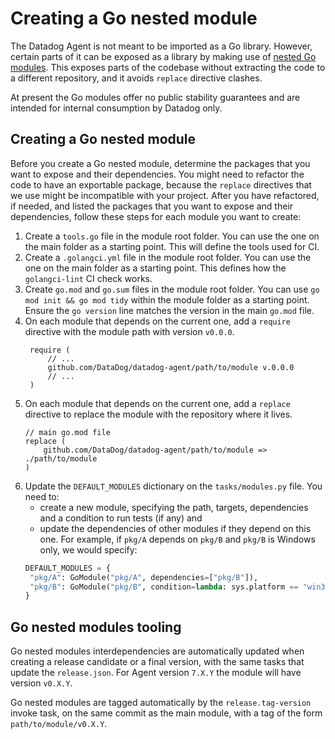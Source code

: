 # Creating a Go nested module

The Datadog Agent is not meant to be imported as a Go library. However, certain parts of it can be exposed as a library by making use of [nested Go modules](https://github.com/go-modules-by-example/index/blob/master/009_submodules/README.md). This exposes parts of the codebase without extracting the code to a different repository, and it avoids `replace` directive clashes.

At present the Go modules offer no public stability guarantees and are intended for internal consumption by Datadog only.

## Creating a Go nested module

Before you create a Go nested module, determine the packages that you want to expose and their dependencies. You might need to refactor the code to have an exportable package, because the `replace` directives that we use might be incompatible with your project.
After you have refactored, if needed, and listed the packages that you want to expose and their dependencies, follow these steps for each module you want to create:

1. Create a `tools.go` file in the module root folder. You can use the one on the main folder as a starting point. This will define the tools used for CI.
1. Create a `.golangci.yml` file in the module root folder. You can use the one on the main folder as a starting point. This defines how the `golangci-lint` CI check works.
1. Create `go.mod` and `go.sum` files in the module root folder. You can use `go mod init && go mod tidy` within the module folder as a starting point. Ensure the `go version` line matches the version in the main `go.mod` file.
1. On each module that depends on the current one, add a `require` directive with the module path with version `v0.0.0`.
   ```
    require (
        // ...
        github.com/DataDog/datadog-agent/path/to/module v.0.0.0
        // ...
    )
    ```
1. On each module that depends on the current one, add a `replace` directive to replace the module with the repository where it lives.
    ```
    // main go.mod file
    replace (
 	    github.com/DataDog/datadog-agent/path/to/module => ./path/to/module
    )
    ```
1. Update the `DEFAULT_MODULES` dictionary on the `tasks/modules.py` file. You need to:
    - create a new module, specifying the path, targets, dependencies and a condition to run tests (if any) and
    - update the dependencies of other modules if they depend on this one.
   For example, if `pkg/A` depends on `pkg/B` and `pkg/B` is Windows only, we would specify:
   ```python
   DEFAULT_MODULES = {
    "pkg/A": GoModule("pkg/A", dependencies=["pkg/B"]),
    "pkg/B": GoModule("pkg/B", condition=lambda: sys.platform == "win32")
   }
   ```

## Go nested modules tooling

Go nested modules interdependencies are automatically updated when creating a release candidate or a final version, with the same tasks that update the `release.json`. For Agent version `7.X.Y` the module will have version `v0.X.Y`.

Go nested modules are tagged automatically by the `release.tag-version` invoke task, on the same commit as the main module, with a tag of the form `path/to/module/v0.X.Y`.

